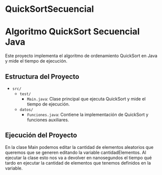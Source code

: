 # QuickSortSecuencial
# Algoritmo QuickSort Secuencial Java

Este proyecto implementa el algoritmo de ordenamiento QuickSort en Java y mide el tiempo de ejecución.

## Estructura del Proyecto

- `src/`
  - `test/`
    - `Main.java`: Clase principal que ejecuta QuickSort y mide el tiempo de ejecución.
  - `datos/`
    - `Funciones.java`: Contiene la implementación de QuickSort y funciones auxiliares.

## Ejecución del Proyecto
En la clase Main podemos editar la cantidad de elementos aleatorios que queremos que se generen editando la variable cantidadElementos.
Al ejecutar la clase esto nos va a devolver en nanosegundos el tiempo qué tardo en ejecutar la cantidad de elementos que tenemos definidos en la variable.

